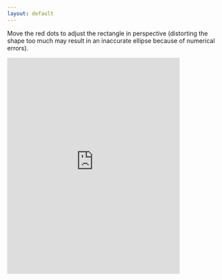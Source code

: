 ```yaml
---
layout: default
---
```


<p>Move the red dots to adjust the rectangle in perspective (distorting the shape too much may result in an inaccurate ellipse because of numerical errors).</p>

<iframe scrolling="no" title="Ellipse in perspective" src="https://www.geogebra.org/material/iframe/id/wbj2z3gu/width/400/height/500/border/888888/sfsb/true/smb/false/stb/false/stbh/false/ai/false/asb/false/sri/false/rc/false/ld/false/sdz/true/ctl/false" width="400px" height="500px" style="border:0px;"> </iframe>
